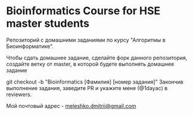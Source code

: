 # Bioinformatics Course for HSE master students

Репозиторий с домашними заданиями по курсу "Алгоритмы в Биоинформатике".

Чтобы сдать домашнее задание, сделайте форк данного репозитория, создайте ветку от master, в которой будете выполнять домашнее задание

git checkout -b "Bioinformatics [Фамилия] [номер задания]"
Закончив выполнение задания, заведите PR и укажите меня (@1dayac) в reviewers.


Мой почтовый адрес - meleshko.dmitrii@gmail.com
